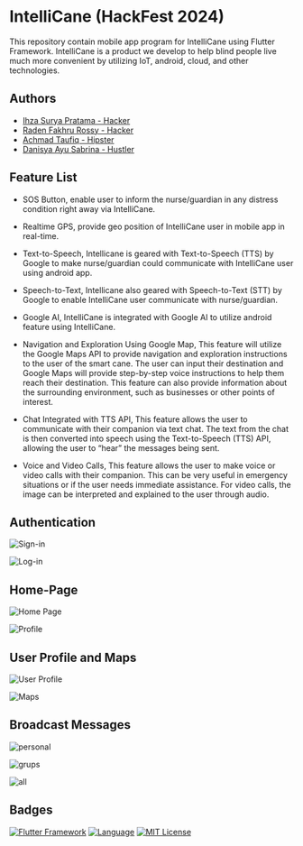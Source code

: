 # IntelliCane (HackFest 2024)

This repository contain mobile app program for IntelliCane using Flutter Framework. IntelliCane is a product we develop to help blind people live much more convenient by utilizing IoT, android, cloud, and other technologies.

## Authors

- [Ihza Surya Pratama - Hacker](www.linkedin.com/in/ihza-surya-pratama-a642001a0)
- [Raden Fakhru Rossy - Hacker](https://www.instagram.com/kk.io_)
- [Achmad Taufiq - Hipster](https://www.linkedin.com/in/ahmad-taufiq-b1384a21b/)
- [Danisya Ayu Sabrina - Hustler](https://www.instagram.com/danisya.as?igsh=MWM1cDIzMm40MzdzbQ==)

## Feature List

- SOS Button, enable user to inform the nurse/guardian in any distress condition right away via IntelliCane.
- Realtime GPS, provide geo position of IntelliCane user in mobile app in real-time.
- Text-to-Speech, Intellicane is geared with Text-to-Speech (TTS) by Google to make nurse/guardian could communicate with IntelliCane user using android app.
- Speech-to-Text, Intellicane also geared with Speech-to-Text (STT) by Google to enable IntelliCane user communicate with nurse/guardian.
- Google AI, IntelliCane is integrated with Google AI to utilize android feature using IntelliCane.

- Navigation and Exploration Using Google Map, This feature will utilize the Google Maps API to provide navigation and exploration instructions to the user of the smart cane. The user can input their destination and Google Maps will provide step-by-step voice instructions to help them reach their destination. This feature can also provide information about the surrounding environment, such as businesses or other points of interest.

- Chat Integrated with TTS API, This feature allows the user to communicate with their companion via text chat. The text from the chat is then converted into speech using the Text-to-Speech (TTS) API, allowing the user to “hear” the messages being sent.

- Voice and Video Calls, This feature allows the user to make voice or video calls with their companion. This can be very useful in emergency situations or if the user needs immediate assistance. For video calls, the image can be interpreted and explained to the user through audio.

## Authentication

![Sign-in](https://drive.google.com/uc?export=view&id=1LdCDJKoZhRpOw5Jy43mXJhQHmi2Ad_O6)

![Log-in](https://drive.google.com/file/d/1vRI-LIJJkr0B4GF-LZd4mrIPWAbWZ2WU/view?usp=drive_link)

## Home-Page

![Home Page](https://drive.google.com/file/d/1BpaCTmv_kKGaoey293nh7dfApJt89Lc0/view?usp=drive_link)

![Profile](https://drive.google.com/file/d/1c-b2oUel6hJynKhnPMqlU5jtcvkDxXnN/view?usp=drive_link)

## User Profile and Maps

![User Profile](https://drive.google.com/file/d/1fswEL3WU_fGLTZBZOt0wLpeg412oZpC3/view?usp=drive_link)

![Maps](https://drive.google.com/file/d/1d81GFBTfC-TgofOD8Y8IppMlyl8rOSEW/view?usp=drive_link)

## Broadcast Messages

![personal](https://drive.google.com/file/d/1_cpUJ-O5zscYgCuWqM7aHTiD6ky2WjYV/view?usp=drive_link)

![grups](https://drive.google.com/file/d/15BZ6cBeWYTp2pNkR5so22uY-Ya7Qvsiv/view?usp=drive_link)

![all](https://drive.google.com/file/d/1nbCHRFCyS_XeyO1DdSSCDV99ZsJ-3k1W/view?usp=drive_link)

## Badges

[![Flutter Framework](https://img.shields.io/badge/Framework-Flutter-blue)](https://choosealicense.com/licenses/mit/) [![Language](https://img.shields.io/badge/Language-Dart-cyan.svg)](https://opensource.org/licenses/) [![MIT License](https://img.shields.io/badge/License-MIT-blue.svg)](http://www.gnu.org/licenses/agpl-3.0)
